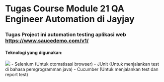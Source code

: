 # Tugas Course Module 21 QA Engineer Automation di Jayjay

### Tugas Project ini automation testing aplikasi web https://www.saucedemo.com/v1/
#### Teknologi yang digunakan:
<img src="https://skillicons.dev/icons?i=selenium,gherkin,gradle,java"/>
 - Selenium (Untuk otomatisasi browser) 
 - JUnit (Untuk menjalankan test di bahasa pemgrogramman java) 
 - Cucumber (Untuk menjalankan test dan report test)
